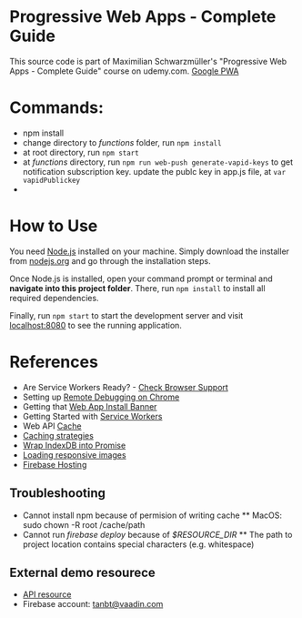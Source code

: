 # Progressive Web Apps - Complete Guide
This source code is part of Maximilian Schwarzmüller's "Progressive Web Apps - Complete Guide" course on udemy.com.
[Google PWA](https://developers.google.com/web/ilt/pwa/)

# Commands:
* npm install
* change directory to *functions* folder, run `npm install`
* at root directory, run `npm start`
* at *functions* directory, run `npm run web-push generate-vapid-keys` to get notification subscription key.
    update the publc key in app.js file, at `var vapidPublickey`
*

# How to Use
You need [Node.js](https://nodejs.org) installed on your machine. Simply download the installer from [nodejs.org](https://nodejs.org) and go through the installation steps.

Once Node.js is installed, open your command prompt or terminal and **navigate into this project folder**. There, run `npm install` to install all required dependencies.

Finally, run `npm start` to start the development server and visit [localhost:8080](http://localhost:8080) to see the running application.

# References
* Are Service Workers Ready? - [Check Browser Support](https://jakearchibald.github.io/isserviceworkerready/)
* Setting up [Remote Debugging on Chrome](https://developers.google.com/web/tools/chrome-devtools/remote-debugging/)
* Getting that [Web App Install Banner](https://developers.google.com/web/fundamentals/engage-and-retain/app-install-banners/)
* Getting Started with [Service Workers](https://developers.google.com/web/fundamentals/getting-started/primers/service-workers)
* Web API [Cache](https://developer.mozilla.org/en-US/docs/Web/API/Cache)
* [Caching strategies](https://developers.google.com/web/fundamentals/instant-and-offline/offline-cookbook/#the_cache_machine_-_when_to_store_resources)
* [Wrap IndexDB into Promise](https://github.com/jakearchibald/idb)
* [Loading responsive images](https://developer.mozilla.org/en-US/docs/Learn/HTML/Multimedia_and_embedding/Responsive_images)
* [Firebase Hosting](https://firebase.google.com/docs/hosting/deploying)

## Troubleshooting
* Cannot install npm because of permision of writing cache
** MacOS: sudo chown -R root /cache/path
* Cannot run *firebase deploy* because of *$RESOURCE_DIR*
** The path to project location contains special characters (e.g. whitespace)

## External demo resourece
* [API resource](https://httpbin.org/)
* Firebase account: [tanbt@vaadin.com](https://console.firebase.google.com/u/1/project/pwagram-45678/database/pwagram-45678/data)

